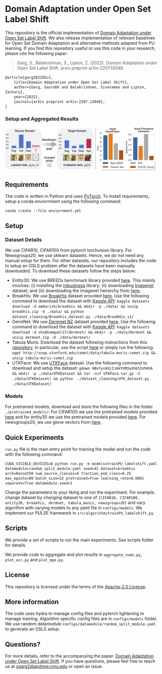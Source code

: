 
# Domain Adaptation under Open Set Label Shift

This repository is the official implementation of [Domain Adaptation under Open Set Label Shift](https://arxiv.org/abs/2207.13048). We also release implementation of relevant baselines for Open Set Domain Adaptation and alternative methods adapted from PU learning. 
If you find this repository useful or use this code in your research, please cite the following paper: 

> Garg, S., Balakrishnan, S., Lipton, Z. (2022). Domain Adaptation under Open Set Label Shift. arxiv preprint  arXiv:2207.13048. 
```
@article{garg2022OSLS,
    title={Domain Adaptation under Open Set Label Shift},
    author={Garg, Saurabh and Balakrishnan, Sivaraman and Lipton, Zachary},
    year={2022},
    journal={arXiv preprint arXiv:2207.13048}, 
}
```
### Setup and Aggregated Results

![Setup and Aggregated Results](OSLS_fig.png)

## Requirements

The code is written in Python and uses [PyTorch](https://pytorch.org/). To install requirements, setup a conda enviornment using the following command:

```setup
conda create --file enviornment.yml
```

## Setup 

### Dataset Details 

We use CIFAR10, CIFAR100 from pytorch torchvision library. For Newsgroups20, we use sklearn datasets. Hence, we do not need any manual setup for them. For other datasets, our repository includes the code to setup an OSLS problem after the datasets have been manually downloaded. To download these datasets follow the steps below: 

- Entity30: We use BREEDs benchmark library provided [here](https://github.com/MadryLab/BREEDS-Benchmarks). This mainly involves: (i) installing the [robustness](https://github.com/MadryLab/robustness) library; (ii) downloading [Imagenet](https://www.image-net.org/download.php) dataset; and (iii) downloading the Imagenet heirarchy from [here](https://github.com/MadryLab/BREEDS-Benchmarks/tree/master/imagenet_class_hierarchy/modified). 
- BreakHis: We use [BreakHis](https://web.inf.ufpr.br/vri/databases/breast-cancer-histopathological-database-breakhis/) dataset provided [here](https://www.kaggle.com/datasets/ambarish/breakhis). Use the following command to download the dataset with [Kaggle API](https://github.com/Kaggle/kaggle-api): `kaggle datasets download -d ambarish/breakhis && mkdir -p ./data/ && unzip breakhis.zip -d ./data/ && python dataset_cleaning/Breakhis_dataset.py ./data/BreaKHis_v1/` 
- DermNet: We use [Dermnet NZ](http://www.dermnet.com/dermatology-pictures-skin-disease-pictures) dataset provided [here](https://www.kaggle.com/datasets/shubhamgoel27/dermnet). Use the following command to download the dataset with [Kaggle API](https://github.com/Kaggle/kaggle-api): `kaggle datasets download -d shubhamgoel27/dermnet/ && mkdir -p ./data/dermnet && unzip dermnet.zip -d ./data/dermnet/` 
- Tabula Muris: Download the dataset following instructions from this [repository](https://github.com/snap-stanford/comet). In particular, use the script [here](https://github.com/snap-stanford/comet/tree/master/TM/filelists/tabula_muris) or simply run the following: `wget http://snap.stanford.edu/comet/data/tabula-muris-comet.zip && unzip tabula-muris-comet.zip`
- UTKFace: We use [UTKFace](https://susanqq.github.io/UTKFace/) dataset. Use the following command to download and setup the dataset: `gdown 0BxYys69jI14kYVM3aVhKS1VhRUk && mkdir -p ./data/UTKDataset && tar -xvf UTKFace.tar.gz -C ./data/UTKDataset/ && python  ./dataset_cleaning/UTK_dataset.py ./data/UTKDataset/`

### Models

For pretrained models, download and store the following files in the folder `./pretrained_models/`: For CIFAR100 we use the pretrained models provided [here](https://drive.google.com/file/d/1huW-ChBVvKcx7t8HyDaWTQB5Li1Fht9x/view) and for entity30 we use the pretrained models provided [here](https://github.com/AndrewAtanov/simclr-pytorch). For newsgroups20, we use glove vectors from [here](hhttps://www.kaggle.com/datasets/danielwillgeorge/glove6b100dtxt).


## Quick Experiments 

`run.py` file is the main entry point for training the model and run the code with the following command:

```setup
CUDA_VISIBLE_DEVICES=0 python run.py -m models=trainPU_labelshift.yaml datamodule=random_split_module.yaml seed=42 dataset=breakhis arch=Resnet50 num_source_classes=6 fraction_ood_class=0.25 max_epochs=80 batch_size=32 pretrained=True learning_rate=0.0001 separate=True datamodule.seed=1
```

Change the parameters to your liking and run the experiment. For example, change dataset by changing dataset to one of `[CIFAR10, CIFAR100, entity30, breakhis, dermnet, tabula_munis, newsgroups20]` and vary algorithm with varying models to any yaml file in `configs/models`. We implement our PULSE framework in `src/algorithm/trainPU_labelshift.py`.

## Scripts 
We provide a set of scripts to run the main experiments. See scripts folder for details. 

We provide code to aggregate and plot results in `aggregate_nums.py`, `plot_acc.py` and `plot_mpe.py`. 


## License
This repository is licensed under the terms of the [Apache-2.0 License](LICENSE).

## More information
The code uses hydra to manage config files and pytorch lightening to manage training. Algorithm specific config files 
are in `configs/models` folder. We use random datamodule `configs/datamodule/random_split_module.yaml` to generate an OSLS setup.

## Questions?

For more details, refer to the accompanying the paper: [Domain Adaptation under Open Set Label Shift](https://arxiv.org/abs/2207.13048). If you have questions, please feel free to reach us at sgarg2@andrew.cmu.edu or open an issue.  
